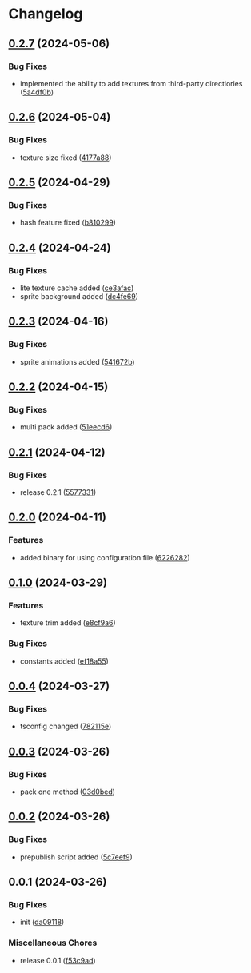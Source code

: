# Changelog

## [0.2.7](https://github.com/ksv90/texture-packer/compare/v0.2.6...v0.2.7) (2024-05-06)


### Bug Fixes

* implemented the ability to add textures from third-party directiories ([5a4df0b](https://github.com/ksv90/texture-packer/commit/5a4df0bd38313ae1f5d008ea8ac87c5fef4c166c))

## [0.2.6](https://github.com/ksv90/texture-packer/compare/v0.2.5...v0.2.6) (2024-05-04)


### Bug Fixes

* texture size fixed ([4177a88](https://github.com/ksv90/texture-packer/commit/4177a8860b5b5eed8964dfae948cfc79557099c3))

## [0.2.5](https://github.com/ksv90/texture-packer/compare/v0.2.4...v0.2.5) (2024-04-29)


### Bug Fixes

* hash feature fixed ([b810299](https://github.com/ksv90/texture-packer/commit/b81029934a8d7f54121eff8a6cf22cb3e7f24177))

## [0.2.4](https://github.com/ksv90/texture-packer/compare/v0.2.3...v0.2.4) (2024-04-24)


### Bug Fixes

* lite texture cache added ([ce3afac](https://github.com/ksv90/texture-packer/commit/ce3afac9b2fa7b6b069ae626124558c34f665b04))
* sprite background added ([dc4fe69](https://github.com/ksv90/texture-packer/commit/dc4fe692efec651eaf742ebe1ae7ca9ef51f61a4))

## [0.2.3](https://github.com/ksv90/texture-packer/compare/v0.2.2...v0.2.3) (2024-04-16)


### Bug Fixes

* sprite animations added ([541672b](https://github.com/ksv90/texture-packer/commit/541672b78065fa8654e000136236cc25db7ad415))

## [0.2.2](https://github.com/ksv90/texture-packer/compare/v0.2.1...v0.2.2) (2024-04-15)


### Bug Fixes

* multi pack added ([51eecd6](https://github.com/ksv90/texture-packer/commit/51eecd6ce07ee78a2cc2e16cd9fd7647aeaeffed))

## [0.2.1](https://github.com/ksv90/texture-packer/compare/v0.2.0...v0.2.1) (2024-04-12)


### Bug Fixes

* release 0.2.1 ([5577331](https://github.com/ksv90/texture-packer/commit/55773312b13040a4f1beb81c7469fee0c31abcd7))

## [0.2.0](https://github.com/ksv90/texture-packer/compare/v0.1.0...v0.2.0) (2024-04-11)


### Features

* added binary for using configuration file ([6226282](https://github.com/ksv90/texture-packer/commit/6226282916053d187b0b820c5ff125b09500ce3c))

## [0.1.0](https://github.com/ksv90/texture-packer/compare/v0.0.4...v0.1.0) (2024-03-29)


### Features

* texture trim added ([e8cf9a6](https://github.com/ksv90/texture-packer/commit/e8cf9a6c2631c251dc355f7b88ec3077c93bb448))


### Bug Fixes

* constants added ([ef18a55](https://github.com/ksv90/texture-packer/commit/ef18a55c09abed6fce9dd0be2ff23113ea95bd53))

## [0.0.4](https://github.com/ksv90/texture-packer/compare/v0.0.3...v0.0.4) (2024-03-27)


### Bug Fixes

* tsconfig changed ([782115e](https://github.com/ksv90/texture-packer/commit/782115e6693a4366b6e94b5e0bcc99efcbcd73f3))

## [0.0.3](https://github.com/ksv90/texture-packer/compare/v0.0.2...v0.0.3) (2024-03-26)


### Bug Fixes

* pack one method ([03d0bed](https://github.com/ksv90/texture-packer/commit/03d0bedbdc69a86607836f07e92efb54bb6edb74))

## [0.0.2](https://github.com/ksv90/texture-packer/compare/v0.0.1...v0.0.2) (2024-03-26)


### Bug Fixes

* prepublish script added ([5c7eef9](https://github.com/ksv90/texture-packer/commit/5c7eef99cc79e9e63800d1a140d0b6ef0dabf07d))

## 0.0.1 (2024-03-26)


### Bug Fixes

* init ([da09118](https://github.com/ksv90/texture-packer/commit/da0911835b3e8d9f47870b760973ee851fd40075))


### Miscellaneous Chores

* release 0.0.1 ([f53c9ad](https://github.com/ksv90/texture-packer/commit/f53c9add3d9342cc2d76cbe61828150d79b16989))
